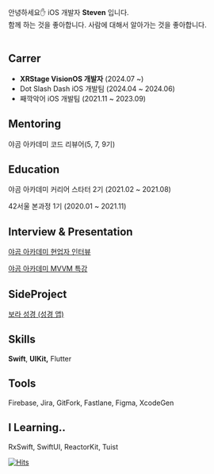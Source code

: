 안녕하세요✋ iOS 개발자 **Steven** 입니다.<br>
함께 하는 것을 좋아합니다. 사람에 대해서 알아가는 것을 좋아합니다.
<br><br>

## Carrer

- **XRStage VisionOS 개발자** (2024.07 ~)
- Dot Slash Dash iOS 개발팀 (2024.04 ~ 2024.06)
- 째깍악어 iOS 개발팀 (2021.11 ~ 2023.09)

## **Mentoring**

야곰 아카데미 코드 리뷰어(5, 7, 9기)

## Education

야곰 아카데미 커리어 스타터 2기 (2021.02 ~ 2021.08)

42서울 본과정 1기 (2020.01 ~ 2021.11)

## Interview & P**resentation**

[야곰 아카데미 현업자 인터뷰](https://www.yagom-academy.kr/blog/37)

[야곰 아카데미 MVVM 특강](https://github.com/stevenkim18/MVVMinPractice)

## SideProject

[보라 성경 (성경 앱)](https://apps.apple.com/kr/app/보라성경/id6449989969)

## Skills

**Swift**, **UIKit,** Flutter

## Tools

Firebase, Jira, GitFork, Fastlane, Figma, XcodeGen

## I Learning..

RxSwift, SwiftUI, ReactorKit, Tuist

[![Hits](https://hits.seeyoufarm.com/api/count/incr/badge.svg?url=https%3A%2F%2Fgithub.com%2Fstevenkim18&count_bg=%2379C83D&title_bg=%23555555&icon=&icon_color=%23E7E7E7&title=hits&edge_flat=false)](https://hits.seeyoufarm.com)

